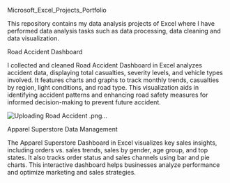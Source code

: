 Microsoft_Excel_Projects_Portfolio

This repository contains my data analysis projects of Excel where I have performed data analysis tasks such as data processing, data cleaning and data visualization.

Road Accident Dashboard

I collected and cleaned Road Accident Dashboard in Excel analyzes accident data, displaying total casualties, severity levels, and vehicle types involved. It features charts and graphs to track monthly trends, casualties by region, light conditions, and road type. This visualization aids in identifying accident patterns and enhancing road safety measures for informed decision-making to prevent future accident.

![Uploading Road Accident .png…]()


















Apparel Superstore Data Management

The Apparel Superstore Dashboard in Excel visualizes key sales insights, including orders vs. sales trends, sales by gender, age group, and top states. It also tracks order status and sales channels using bar and pie charts. This interactive dashboard helps businesses analyze performance and optimize marketing and sales strategies.

